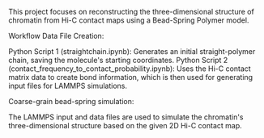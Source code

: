 This project focuses on reconstructing the three-dimensional structure of chromatin from Hi-C contact maps using a Bead-Spring Polymer model.

Workflow
Data File Creation:

Python Script 1 (straightchain.ipynb): Generates an initial straight-polymer chain, saving the molecule's starting coordinates.
Python Script 2 (contact_frequency_to_contact_probability.ipynb): Uses the Hi-C contact matrix data to create bond information, which is then used for generating input files for LAMMPS simulations.

Coarse-grain bead-spring simulation:

The LAMMPS input and data files are used to simulate the chromatin's three-dimensional structure based on the given 2D Hi-C contact map.
